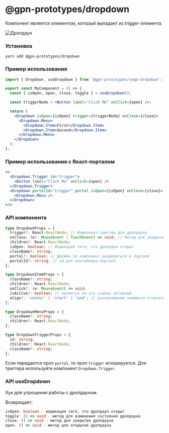 # @gpn-prototypes/dropdown

Компонент является элементом, который выпадает из trigger-элемента.

![Дропдаун](docs/dropdown.png)

### Установка

```
yarn add @gpn-prototypes/dropdown
```

### Пример использования

```jsx
import { Dropdown, useDropdown } from '@gpn-prototypes/vega-dropdown';

export const MyComponent = () => {
  const { isOpen, open, close, toggle } = useDropdown();

  const triggerNode = <Button label="Click Me" onClick={open} />;

  return (
    <Dropdown isOpen={isOpen} trigger={triggerNode} onClose={close}>
      <Dropdown.Menu>
        <Dropdown.Item>First</Dropdown.Item>
        <Dropdown.Item>Second</Dropdown.Item>
      </Dropdown.Menu>
    </Dropdown>
  );
};
```

### Пример использования с React-порталом

```jsx
<>
  <Dropdown.Trigger id="trigger">
    <Button label="Click Me" onClick={open} />
  </Dropdown.Trigger>
  <Dropdown portalId="trigger" portal isOpen={isOpen} onClose={close}>
    <Dropdown.Menu />
  </Dropdown>
</>
```

### API компонента

```ts
type DropdownProps = {
  trigger?: React.ReactNode; // Компонент-триггер для дропдауна
  onClose: (e?: MouseEvent | TouchEvent) => void; // Метод для закрытия дропдауна
  children?: React.ReactNode;
  isOpen: boolean; // Индикация того, что дропдаун открыт
  className?: string;
  portal?: boolean; // Должен ли компонент рендериться в портале
  portalId?: string; // id для контейнера-портала
};

type DropdownItemProps = {
  className?: string;
  children?: React.ReactNode;
  onClick?: (e: MouseEvent) => void;
  isActive?: boolean; // является ли эта ссылка активной
  align?: 'center' | 'start' | 'end'; // расположение элемента относительно меню
};

type DropdownMenuProps = {
  className?: string;
  children?: React.ReactNode;
};

type DropdownTriggerProps = {
  id: string;
  children?: React.ReactNode;
  className?: string;
};
```

Если передается проп `portal`, то проп `trigger` игнорируется. Для триггера используйте компонент `Dropdown.Trigger`.

### API useDropdown

Хук для упрощения работы с дропдауном.

Возвращает:

```ts
isOpen: boolean - индикация того, что дропдаун открыт
toggle: () => void - метод для изменения состояния дропдауна
close: () => void - метод для закрытия дропдауна
open: () => void - метод для открытия дропдауна

```
